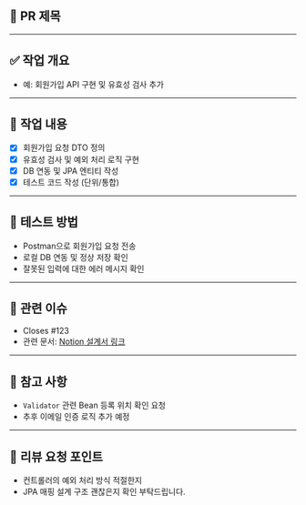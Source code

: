 ## 🔀 PR 제목
<!-- ex: [Feature] 회원가입 API 구현 -->

---

## ✅ 작업 개요
<!-- 어떤 작업을 했는지 간단 요약 -->
- 예: 회원가입 API 구현 및 유효성 검사 추가

---

## 📌 작업 내용
<!-- 주요 작업 내용을 bullet 형식으로 정리 -->
- [x] 회원가입 요청 DTO 정의
- [x] 유효성 검사 및 예외 처리 로직 구현
- [x] DB 연동 및 JPA 엔티티 작성
- [x] 테스트 코드 작성 (단위/통합)

---

## 🧪 테스트 방법
<!-- 어떻게 테스트했는지 작성 -->
- Postman으로 회원가입 요청 전송
- 로컬 DB 연동 및 정상 저장 확인
- 잘못된 입력에 대한 에러 메시지 확인

---

## 📎 관련 이슈
<!-- 관련된 이슈번호나 기획문서 링크 등 -->
- Closes #123
- 관련 문서: [Notion 설계서 링크](https://notion.so/...)

---

## 📝 참고 사항
<!-- 리뷰어가 참고하면 좋을 사항 -->
- `Validator` 관련 Bean 등록 위치 확인 요청
- 추후 이메일 인증 로직 추가 예정

---

## 🙏 리뷰 요청 포인트
<!-- 리뷰어에게 어떤 부분을 중점적으로 봐달라고 요청하고 싶은지 -->
- 컨트롤러의 예외 처리 방식 적절한지
- JPA 매핑 설계 구조 괜찮은지 확인 부탁드립니다.
